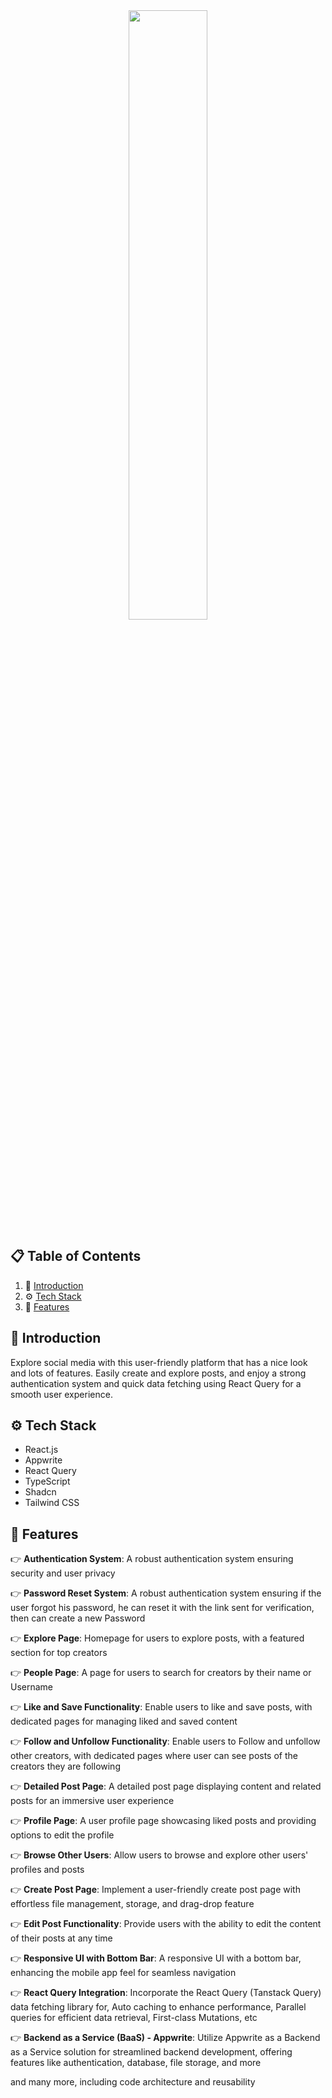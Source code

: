 <div align="center">
  <a href="https://vibe-check-sm.vercel.app" target="_blank">
    <img width="50%" src="https://github.com/itsshuchimehta/VibeCheck/assets/115120084/68cc1400-fd29-4141-b008-371563ff7c15">
  </a>
</div>


## 📋 <a name="table">Table of Contents</a>

1. 🤖 [Introduction](#introduction)
2. ⚙️ [Tech Stack](#tech-stack)
3. 🔋 [Features](#features)



## <a name="introduction">🤖 Introduction</a>

Explore social media with this user-friendly platform that has a nice look and lots of features. Easily create and explore posts, and enjoy a strong authentication system and quick data fetching using React Query for a smooth user experience.

## <a name="tech-stack">⚙️ Tech Stack</a>

- React.js
- Appwrite
- React Query
- TypeScript
- Shadcn
- Tailwind CSS

## <a name="features">🔋 Features</a>

👉 **Authentication System**: A robust authentication system ensuring security and user privacy

👉 **Password Reset System**: A robust authentication system ensuring if the user forgot his password, he can reset it with the link sent for verification, then can create a new Password

👉 **Explore Page**: Homepage for users to explore posts, with a featured section for top creators

👉 **People Page**: A page for users to search for creators by their name or Username

👉 **Like and Save Functionality**: Enable users to like and save posts, with dedicated pages for managing liked and saved content

👉 **Follow and Unfollow Functionality**: Enable users to Follow and unfollow other creators, with dedicated pages where user can see posts of the creators they are following

👉 **Detailed Post Page**: A detailed post page displaying content and related posts for an immersive user experience

👉 **Profile Page**: A user profile page showcasing liked posts and providing options to edit the profile

👉 **Browse Other Users**: Allow users to browse and explore other users' profiles and posts

👉 **Create Post Page**: Implement a user-friendly create post page with effortless file management, storage, and drag-drop feature

👉 **Edit Post Functionality**: Provide users with the ability to edit the content of their posts at any time

👉 **Responsive UI with Bottom Bar**: A responsive UI with a bottom bar, enhancing the mobile app feel for seamless navigation

👉 **React Query Integration**: Incorporate the React Query (Tanstack Query) data fetching library for, Auto caching to enhance performance, Parallel queries for efficient data retrieval, First-class Mutations, etc

👉 **Backend as a Service (BaaS) - Appwrite**: Utilize Appwrite as a Backend as a Service solution for streamlined backend development, offering features like authentication, database, file storage, and more

and many more, including code architecture and reusability 
